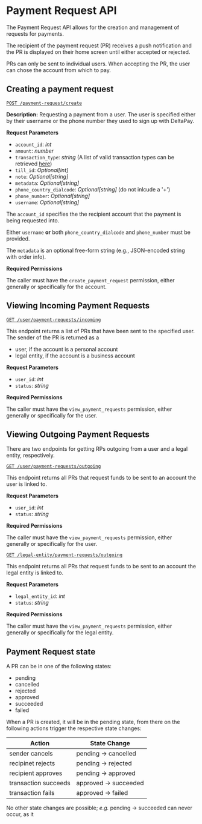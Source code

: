 # Payment Request API

The Payment Request API allows for the creation and management of requests for payments.

The recipient of the payment request (PR) receives a push notification and the PR is displayed on their home screen until either accepted or rejected. 

PRs can only be sent to individual users. When accepting the PR, the user can chose the account from which to pay.


## Creating a payment request

[`POST /payment-request/create`](https://api.dev.deltacrypt.net/docs#/payment_request/create_payment_request_payment_request_create_post)

**Description:**
Requesting a payment from a user. The user is specified either by their username or the phone number they used to sign up with DeltaPay.

**Request Parameters**

- `account_id`: *int*
- `amount`: *number*
- `transaction_type`: *string*  (A list of valid transaction types can be retrieved [here](https://api.dev.deltacrypt.net/transaction-types))
- `till_id`: *Optional[int]*
- `note`: *Optional[string]*
- `metadata`: *Optional[string]*
- `phone_country_dialcode`: *Optional[string]* (do not inlcude a '+')
- `phone_number`: *Optional[string]*
- `username`: *Optional[string]*

The `account_id` specifies the the recipient account that the payment is being requested into.

Either `username` **or** both `phone_country_dialcode` and `phone_number` must be provided.

The `metadata` is an optional free-form string (e.g., JSON-encoded string with order info).

**Required Permissions**

The caller must have the `create_payment_request` permission, either generally or specifically for the account.

<!-- Add docs on the till id  -->


## Viewing Incoming Payment Requests

[`GET /user/payment-requests/incoming`](https://api.dev.deltacrypt.net/docs#/payment_request/get_incoming_payment_requests_from_user_id_user_payment_requests_incoming_get)

This endpoint returns a list of PRs that have been sent to the specified user.
The sender of the PR is returned as a

 - user, if the account is a personal account
 - legal entity, if the account is a business account

**Request Parameters**

- `user_id`: *int*
- `status`: *string*

**Required Permissions**

The caller must have the `view_payment_requests` permission, either generally or specifically for the user.


## Viewing Outgoing Payment Requests

There are two endpoints for getting RPs outgoing from a user and a legal entity, respectively.


[`GET /user/payment-requests/outgoing`](https://api.dev.deltacrypt.net/docs#/payment_request/get_outgoing_payment_requests_from_user_id_user_payment_requests_outgoing_get)

This endpoint returns all PRs that request funds to be sent to an account the user is linked to.

**Request Parameters**

- `user_id`: *int*
- `status`: *string*

**Required Permissions**

The caller must have the `view_payment_requests` permission, either generally or specifically for the user.


[`GET /legal-entity/payment-requests/outgoing`](https://api.dev.deltacrypt.net/docs#/payment_request/get_outgoing_payment_requests_from_legal_entity_id_legal_entity_payment_requests_outgoing_get)

This endpoint returns all PRs that request funds to be sent to an account the legal entity is linked to.

**Request Parameters**

- `legal_entity_id`: *int*
- `status`: *string*

**Required Permissions**

The caller must have the `view_payment_requests` permission, either generally or specifically for the legal entity. 



## Payment Request state

A PR can be in one of the following states:

- pending
- cancelled
- rejected
- approved
- succeeded
- failed

When a PR is created, it will be in the pending state, from there on the following actions trigger the respective state changes:

| Action                | State Change                  |
| --------------------- | ----------------------------- |
| sender cancels        | pending &rarr; cancelled      |
| recipinet rejects     | pending &rarr; rejected       |
| recipient approves    | pending &rarr; approved       |
| transaction succeeds  | approved &rarr; succeeded     |
| transaction fails     | approved &rarr; failed        |

<!-- Can we always go suceeded / failed?? -->

No other state changes are possible; *e.g.* pending &rarr; succeeded can never occur, as it 